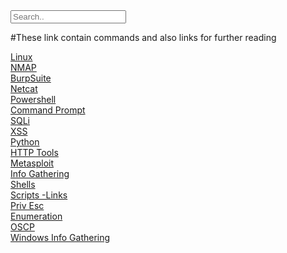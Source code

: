 <input type="text" placeholder="Search..">

#These link contain commands and also links for further reading       

[Linux]()  
[NMAP]()  
[BurpSuite]()  
[Netcat]()  
[Powershell]()  
[Command Prompt]()  
[SQLi]()  
[XSS]()  
[Python]()  
[HTTP Tools]()  
[Metasploit]()  
[Info Gathering]()  
[Shells]()  
[Scripts -Links]()  
[Priv Esc]()  
[Enumeration]()  
[OSCP]()  
[Windows Info Gathering]()  





